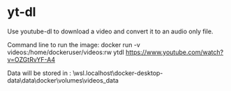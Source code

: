 # yt-dl
Use youtube-dl to download a video and convert it to an audio only file.

Command line to run the image:
docker run -v videos:/home/dockeruser/videos:rw ytdl https://www.youtube.com/watch?v=OZGtRvYF-A4

Data will be stored in :
\\wsl.localhost\docker-desktop-data\data\docker\volumes\videos\_data